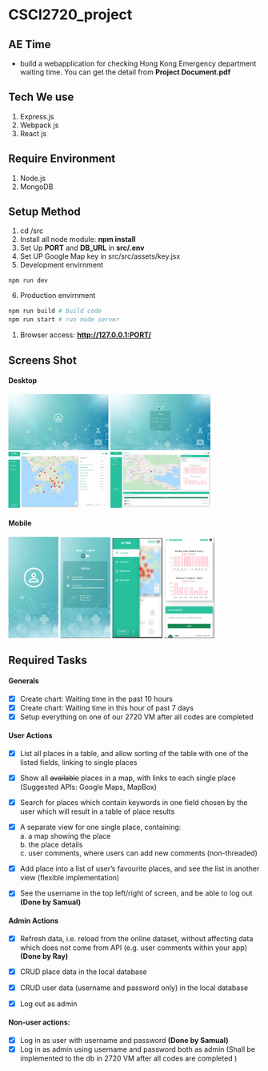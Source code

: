 # CSCI2720_project

## AE Time
 - build a webapplication for checking Hong Kong Emergency department waiting time. You can get the detail from **Project Document.pdf**

## Tech We use
1. Express.js
2. Webpack js
3. React js

## Require Environment
1. Node.js
2. MongoDB

## Setup Method
1. cd /src<br>
2. Install all node module: **npm install**
3. Set Up **PORT** and **DB_URL** in **src/.env**
4. Set UP Google Map key in src/src/assets/key.jsx
5. Development envirnment
```
npm run dev
```
6. Production envirnment
```bash
npm run build # build code 
npm run start # run node server
```
1. Browser access: **http://127.0.0.1:PORT/** 

## Screens Shot
#### Desktop
<p float="left">
 <img src="https://github.com/samuelcwfovo/CSCI2720_project/blob/main/markdown-png/destop.png" alt="Desktop" width="200" height= "112"/>
 <img src="https://github.com/samuelcwfovo/CSCI2720_project/blob/main/markdown-png/destop-login.png" alt="Desktop-login" width="200" height= "112"/>
 <img src="https://github.com/samuelcwfovo/CSCI2720_project/blob/main/markdown-png/destop-main.png" alt="Desktop-main" width="200" height= "112"/>
 <img src="https://github.com/samuelcwfovo/CSCI2720_project/blob/main/markdown-png/destop-detail.png" alt="Desktop-detail" width="200" height= "112"/>
</p>

#### Mobile
<p float="left">
 <img src="https://github.com/samuelcwfovo/CSCI2720_project/blob/main/markdown-png/mobile.png" alt="mobile" width="100"/>
 <img src="https://github.com/samuelcwfovo/CSCI2720_project/blob/main/markdown-png/mobile-login.png" alt="mobile-login" width="100"/>
 <img src="https://github.com/samuelcwfovo/CSCI2720_project/blob/main/markdown-png/mobile-main.png" alt="mobile-main" width="100"/>
 <img src="https://github.com/samuelcwfovo/CSCI2720_project/blob/main/markdown-png/mobile-detail.png" alt="mobile-detail" width="100"/>
</p>

## Required Tasks <br>
#### Generals
- [x] Create chart: Waiting time in the past 10 hours
- [x] Create chart: Waiting time in this hour of past 7 days
- [x] Setup everything on one of our 2720 VM after all codes are completed

#### User Actions
- [x] List all places in a table, and allow sorting of the table with one of the listed fields, linking to single places
- [x] Show all ~~available~~ places in a map, with links to each single place (Suggested APIs: Google Maps, MapBox)
- [x] Search for places which contain keywords in one field chosen by the user which will result in a table of place results
- [x] A separate view for one single place, containing:<br>
      a. a map showing the place<br>
      b. the place details<br>
      c. user comments, where users can add new comments (non-threaded)<br>
      
- [x] Add place into a list of user’s favourite places, and see the list in another view (flexible implementation)
- [x] See the username in the top left/right of screen, and be able to log out **(Done by Samual)**

#### Admin Actions
- [x] Refresh data, i.e. reload from the online dataset, without affecting data which does not come from API (e.g. user comments within your app) **(Done by Ray)**

- [x] CRUD place data in the local database
- [x] CRUD user data (username and password only) in the local database
- [x] Log out as admin

#### Non-user actions:
- [x] Log in as user with username and password **(Done by Samual)**
- [x] Log in as admin using username and password both as admin (Shall be implemented to the db in 2720 VM after all codes are completed
)

